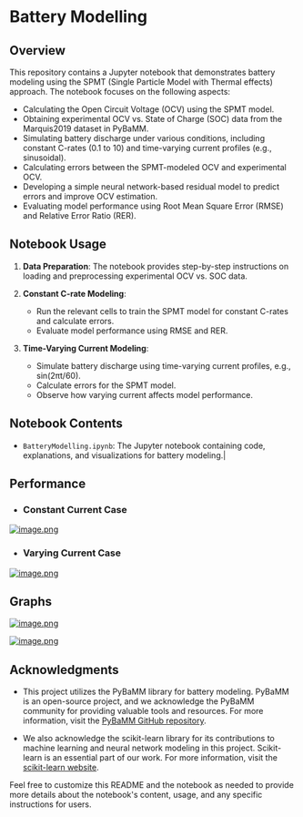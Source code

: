 # Battery Modelling

## Overview

This repository contains a Jupyter notebook that demonstrates battery modeling using the SPMT (Single Particle Model with Thermal effects) approach. The notebook focuses on the following aspects:

- Calculating the Open Circuit Voltage (OCV) using the SPMT model.
- Obtaining experimental OCV vs. State of Charge (SOC) data from the Marquis2019 dataset in PyBaMM.
- Simulating battery discharge under various conditions, including constant C-rates (0.1 to 10) and time-varying current profiles (e.g., sinusoidal).
- Calculating errors between the SPMT-modeled OCV and experimental OCV.
- Developing a simple neural network-based residual model to predict errors and improve OCV estimation.
- Evaluating model performance using Root Mean Square Error (RMSE) and Relative Error Ratio (RER).

## Notebook Usage

1. **Data Preparation**: The notebook provides step-by-step instructions on loading and preprocessing experimental OCV vs. SOC data.

2. **Constant C-rate Modeling**:
   - Run the relevant cells to train the SPMT model for constant C-rates and calculate errors.
   - Evaluate model performance using RMSE and RER.

3. **Time-Varying Current Modeling**:
   - Simulate battery discharge using time-varying current profiles, e.g., sin(2πt/60).
   - Calculate errors for the SPMT model.
   - Observe how varying current affects model performance.

## Notebook Contents

- `BatteryModelling.ipynb`: The Jupyter notebook containing code, explanations, and visualizations for battery modeling.|

## Performance

- ### Constant Current Case
[![image.png](https://i.postimg.cc/xC213j46/image.png)](https://postimg.cc/xk6Q0QYm)

- ### Varying Current Case
[![image.png](https://i.postimg.cc/xdS2Wx3C/image.png)](https://postimg.cc/LJvwPV7K)

## Graphs
[![image.png](https://i.postimg.cc/XND0V7kt/image.png)](https://postimg.cc/V5MhgwTF)

[![image.png](https://i.postimg.cc/cH9P4Xwf/image.png)](https://postimg.cc/WFZ55m94)

## Acknowledgments

- This project utilizes the PyBaMM library for battery modeling. PyBaMM is an open-source project, and we acknowledge the PyBaMM community for providing valuable tools and resources. For more information, visit the [PyBaMM GitHub repository](https://github.com/pybamm-team/PyBaMM).

- We also acknowledge the scikit-learn library for its contributions to machine learning and neural network modeling in this project. Scikit-learn is an essential part of our work. For more information, visit the [scikit-learn website](https://scikit-learn.org/stable/index.html).

Feel free to customize this README and the notebook as needed to provide more details about the notebook's content, usage, and any specific instructions for users.
